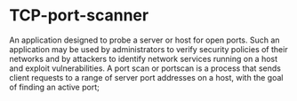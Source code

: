 # TCP-port-scanner
An application designed to probe a server or host for open ports.
Such an application may be used by administrators to verify security policies of their networks and by attackers to identify network services running on a host and exploit vulnerabilities.
A port scan or portscan is a process that sends client requests to a range of server port addresses on a host, with the goal of finding an active port;
